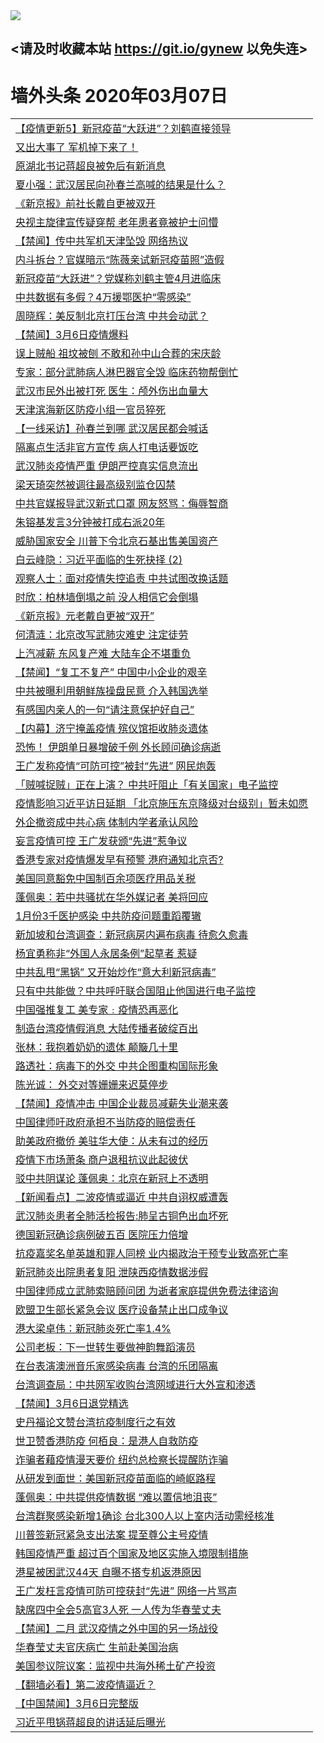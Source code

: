 
<tr>
  <td align=center><img src="https://cdn.jsdelivr.net/gh/gyoupiodf/im1/%E5%BE%AE%E4%BF%A1%E8%AF%B4%E6%98%8E4.jpg" /></td>  
</tr>

## <请及时收藏本站 https://git.io/gynew 以免失连> </a>
# 墙外头条 2020年03月07日</a>

<table>

<tr><td colspan="2" align="left"><a href="https://xball.casa/oo.aspx?name=c1138288&key=eqxowaguscvmxdgc&from=gy">【疫情更新5】新冠疫苗“大跃进”？刘鹤直接领导</a></td></tr>
<tr><td colspan="2" align="left"><a href="https://xball.casa/oo.aspx?name=c1139977&key=eqxowaguscvmxdgc&from=gy">又出大事了 军机掉下来了！</a></td></tr>
<tr><td colspan="2" align="left"><a href="https://xball.casa/oo.aspx?name=c1140038&key=eqxowaguscvmxdgc&from=gy">原湖北书记蒋超良被免后有新消息</a></td></tr>
<tr><td colspan="2" align="left"><a href="https://xball.casa/oo.aspx?name=c1140007&key=eqxowaguscvmxdgc&from=gy">夏小强：武汉居民向孙春兰高喊的结果是什么？</a></td></tr>
<tr><td colspan="2" align="left"><a href="https://xball.casa/oo.aspx?name=c1139970&key=eqxowaguscvmxdgc&from=gy">《新京报》前社长戴自更被双开</a></td></tr>
<tr><td colspan="2" align="left"><a href="https://xball.casa/oo.aspx?name=c1140028&key=eqxowaguscvmxdgc&from=gy">央视主旋律宣传疑穿帮 老年患者竟被护士问懵</a></td></tr>
<tr><td colspan="2" align="left"><a href="https://xball.casa/oo.aspx?name=c1140049&key=eqxowaguscvmxdgc&from=gy">【禁闻】传中共军机天津坠毁 网络热议</a></td></tr>
<tr><td colspan="2" align="left"><a href="https://xball.casa/oo.aspx?name=c1140031&key=eqxowaguscvmxdgc&from=gy">内斗拆台？官媒暗示“陈薇亲试新冠疫苗照”造假</a></td></tr>
<tr><td colspan="2" align="left"><a href="https://xball.casa/oo.aspx?name=c1139971&key=eqxowaguscvmxdgc&from=gy">新冠疫苗“大跃进”？党媒称刘鹤主管4月进临床</a></td></tr>
<tr><td colspan="2" align="left"><a href="https://xball.casa/oo.aspx?name=c1140030&key=eqxowaguscvmxdgc&from=gy">中共数据有多假？4万援鄂医护“零感染”</a></td></tr>
<tr><td colspan="2" align="left"><a href="https://xball.casa/oo.aspx?name=c1139993&key=eqxowaguscvmxdgc&from=gy">周晓辉：美反制北京打压台湾 中共会动武？</a></td></tr>
<tr><td colspan="2" align="left"><a href="https://xball.casa/oo.aspx?name=c1140047&key=eqxowaguscvmxdgc&from=gy">【禁闻】3月6日疫情爆料</a></td></tr>
<tr><td colspan="2" align="left"><a href="https://xball.casa/oo.aspx?name=c1140037&key=eqxowaguscvmxdgc&from=gy">误上贼船 祖坟被刨 不敢和孙中山合葬的宋庆龄</a></td></tr>
<tr><td colspan="2" align="left"><a href="https://xball.casa/oo.aspx?name=c1139973&key=eqxowaguscvmxdgc&from=gy">专家：部分武肺病人淋巴器官全毁 临床药物帮倒忙</a></td></tr>
<tr><td colspan="2" align="left"><a href="https://xball.casa/oo.aspx?name=c1140044&key=eqxowaguscvmxdgc&from=gy">武汉市民外出被打死 医生：颅外伤出血量大</a></td></tr>
<tr><td colspan="2" align="left"><a href="https://xball.casa/oo.aspx?name=c1140026&key=eqxowaguscvmxdgc&from=gy">天津滨海新区防疫小组一官员猝死</a></td></tr>
<tr><td colspan="2" align="left"><a href="https://xball.casa/oo.aspx?name=c1140025&key=eqxowaguscvmxdgc&from=gy">【一线采访】孙春兰到哪 武汉居民都会喊话</a></td></tr>
<tr><td colspan="2" align="left"><a href="https://xball.casa/oo.aspx?name=c1140046&key=eqxowaguscvmxdgc&from=gy">隔离点生活非官方宣传 病人打电话要饭吃</a></td></tr>
<tr><td colspan="2" align="left"><a href="https://xball.casa/oo.aspx?name=c1139969&key=eqxowaguscvmxdgc&from=gy">武汉肺炎疫情严重 伊朗严控真实信息流出</a></td></tr>
<tr><td colspan="2" align="left"><a href="https://xball.casa/oo.aspx?name=c1140019&key=eqxowaguscvmxdgc&from=gy">梁天琦突然被调往最高级别监仓囚禁</a></td></tr>
<tr><td colspan="2" align="left"><a href="https://xball.casa/oo.aspx?name=c1140036&key=eqxowaguscvmxdgc&from=gy">中共官媒报导武汉新式口罩 网友怒骂：侮辱智商</a></td></tr>
<tr><td colspan="2" align="left"><a href="https://xball.casa/oo.aspx?name=c1139997&key=eqxowaguscvmxdgc&from=gy">朱镕基发言3分钟被打成右派20年</a></td></tr>
<tr><td colspan="2" align="left"><a href="https://xball.casa/oo.aspx?name=c1139996&key=eqxowaguscvmxdgc&from=gy">威胁国家安全 川普下令北京石基出售美国资产</a></td></tr>
<tr><td colspan="2" align="left"><a href="https://xball.casa/oo.aspx?name=c1139999&key=eqxowaguscvmxdgc&from=gy">白云峰隐：习近平面临的生死抉择 (2)</a></td></tr>
<tr><td colspan="2" align="left"><a href="https://xball.casa/oo.aspx?name=c1140014&key=eqxowaguscvmxdgc&from=gy">观察人士：面对疫情失控追责 中共试图改换话题</a></td></tr>
<tr><td colspan="2" align="left"><a href="https://xball.casa/oo.aspx?name=c1139972&key=eqxowaguscvmxdgc&from=gy">时欣：柏林墙倒塌之前 没人相信它会倒塌</a></td></tr>
<tr><td colspan="2" align="left"><a href="https://xball.casa/oo.aspx?name=c1140017&key=eqxowaguscvmxdgc&from=gy">《新京报》元老戴自更被“双开”</a></td></tr>
<tr><td colspan="2" align="left"><a href="https://xball.casa/oo.aspx?name=c1139981&key=eqxowaguscvmxdgc&from=gy">何清涟：北京改写武肺灾难史 注定徒劳</a></td></tr>
<tr><td colspan="2" align="left"><a href="https://xball.casa/oo.aspx?name=c1140027&key=eqxowaguscvmxdgc&from=gy">上汽减薪 东风复产难 大陆车企不堪重负</a></td></tr>
<tr><td colspan="2" align="left"><a href="https://xball.casa/oo.aspx?name=c1140029&key=eqxowaguscvmxdgc&from=gy">【禁闻】“复工不复产” 中国中小企业的艰辛</a></td></tr>
<tr><td colspan="2" align="left"><a href="https://xball.casa/oo.aspx?name=c1140043&key=eqxowaguscvmxdgc&from=gy">中共被曝利用朝鲜族操盘民意 介入韩国选举</a></td></tr>
<tr><td colspan="2" align="left"><a href="https://xball.casa/oo.aspx?name=c1140008&key=eqxowaguscvmxdgc&from=gy">有感国内亲人的一句“请注意保护好自己”</a></td></tr>
<tr><td colspan="2" align="left"><a href="https://xball.casa/oo.aspx?name=c1139524&key=eqxowaguscvmxdgc&from=gy">【内幕】济宁掩盖疫情 殡仪馆拒收肺炎遗体</a></td></tr>
<tr><td colspan="2" align="left"><a href="https://xball.casa/oo.aspx?name=c1140052&key=eqxowaguscvmxdgc&from=gy">恐怖！ 伊朗单日暴增破千例 外长顾问确诊病逝</a></td></tr>
<tr><td colspan="2" align="left"><a href="https://xball.casa/oo.aspx?name=c1139998&key=eqxowaguscvmxdgc&from=gy">王广发称疫情“可防可控”被封“先进” 网民炮轰</a></td></tr>
<tr><td colspan="2" align="left"><a href="https://xball.casa/oo.aspx?name=c1140035&key=eqxowaguscvmxdgc&from=gy">「贼喊捉贼」正在上演？ 中共吁阻止「有关国家」电子监控</a></td></tr>
<tr><td colspan="2" align="left"><a href="https://xball.casa/oo.aspx?name=c1140023&key=eqxowaguscvmxdgc&from=gy">疫情影响习近平访日延期 「北京施压东京降级对台级别」暂未如愿</a></td></tr>
<tr><td colspan="2" align="left"><a href="https://xball.casa/oo.aspx?name=c1139991&key=eqxowaguscvmxdgc&from=gy">外企撤资成中共心病  体制内学者承认风险</a></td></tr>
<tr><td colspan="2" align="left"><a href="https://xball.casa/oo.aspx?name=c1139980&key=eqxowaguscvmxdgc&from=gy">妄言疫情可控 王广发获颁“先进”惹争议</a></td></tr>
<tr><td colspan="2" align="left"><a href="https://xball.casa/oo.aspx?name=c1140040&key=eqxowaguscvmxdgc&from=gy">香港专家对疫情爆发早有预警 港府通知北京否?</a></td></tr>
<tr><td colspan="2" align="left"><a href="https://xball.casa/oo.aspx?name=c1140045&key=eqxowaguscvmxdgc&from=gy">美国同意豁免中国制百余项医疗用品关税</a></td></tr>
<tr><td colspan="2" align="left"><a href="https://xball.casa/oo.aspx?name=c1140004&key=eqxowaguscvmxdgc&from=gy">蓬佩奥：若中共骚扰在华外媒记者 美将回应</a></td></tr>
<tr><td colspan="2" align="left"><a href="https://xball.casa/oo.aspx?name=c1140048&key=eqxowaguscvmxdgc&from=gy">1月份3千医护感染 中共防疫问题重蹈覆辙</a></td></tr>
<tr><td colspan="2" align="left"><a href="https://xball.casa/oo.aspx?name=c1140016&key=eqxowaguscvmxdgc&from=gy">新加坡和台湾调查：新冠病房内遍布病毒 待愈久愈毒</a></td></tr>
<tr><td colspan="2" align="left"><a href="https://xball.casa/oo.aspx?name=c1139983&key=eqxowaguscvmxdgc&from=gy">杨宜勇称非“外国人永居条例”起草者 惹疑</a></td></tr>
<tr><td colspan="2" align="left"><a href="https://xball.casa/oo.aspx?name=c1139992&key=eqxowaguscvmxdgc&from=gy">中共乱甩“黑锅” 又开始炒作“意大利新冠病毒”</a></td></tr>
<tr><td colspan="2" align="left"><a href="https://xball.casa/oo.aspx?name=c1140013&key=eqxowaguscvmxdgc&from=gy">只有中共能做？中共呼吁联合国阻止他国进行电子监控</a></td></tr>
<tr><td colspan="2" align="left"><a href="https://xball.casa/oo.aspx?name=c1140050&key=eqxowaguscvmxdgc&from=gy">中国强推复工 美专家﹕疫情恐再恶化</a></td></tr>
<tr><td colspan="2" align="left"><a href="https://xball.casa/oo.aspx?name=c1140006&key=eqxowaguscvmxdgc&from=gy">制造台湾疫情假消息 大陆传播者破绽百出</a></td></tr>
<tr><td colspan="2" align="left"><a href="https://xball.casa/oo.aspx?name=c1139987&key=eqxowaguscvmxdgc&from=gy">张林：我抱着奶奶的遗体 颠簸几十里</a></td></tr>
<tr><td colspan="2" align="left"><a href="https://xball.casa/oo.aspx?name=c1140015&key=eqxowaguscvmxdgc&from=gy">路透社：病毒下的外交 中共企图重构国际形象</a></td></tr>
<tr><td colspan="2" align="left"><a href="https://xball.casa/oo.aspx?name=c1139994&key=eqxowaguscvmxdgc&from=gy">陈光诚： 外交对等姗姗来迟莫停步</a></td></tr>
<tr><td colspan="2" align="left"><a href="https://xball.casa/oo.aspx?name=c1140032&key=eqxowaguscvmxdgc&from=gy">【禁闻】疫情冲击 中国企业裁员减薪失业潮来袭</a></td></tr>
<tr><td colspan="2" align="left"><a href="https://xball.casa/oo.aspx?name=c1139985&key=eqxowaguscvmxdgc&from=gy">中国律师吁政府承担不当防疫的赔偿责任</a></td></tr>
<tr><td colspan="2" align="left"><a href="https://xball.casa/oo.aspx?name=c1139984&key=eqxowaguscvmxdgc&from=gy">助美政府撤侨 美驻华大使：从未有过的经历</a></td></tr>
<tr><td colspan="2" align="left"><a href="https://xball.casa/oo.aspx?name=c1139995&key=eqxowaguscvmxdgc&from=gy">疫情下市场萧条 商户退租抗议此起彼伏</a></td></tr>
<tr><td colspan="2" align="left"><a href="https://xball.casa/oo.aspx?name=c1139982&key=eqxowaguscvmxdgc&from=gy">驳中共阴谋论 蓬佩奥：北京在新冠上不透明</a></td></tr>
<tr><td colspan="2" align="left"><a href="https://xball.casa/oo.aspx?name=c1140042&key=eqxowaguscvmxdgc&from=gy">【新闻看点】二波疫情或逼近 中共自诩权威遭轰</a></td></tr>
<tr><td colspan="2" align="left"><a href="https://xball.casa/oo.aspx?name=c1139986&key=eqxowaguscvmxdgc&from=gy">武汉肺炎患者全肺活检报告:肺呈古铜色出血坏死</a></td></tr>
<tr><td colspan="2" align="left"><a href="https://xball.casa/oo.aspx?name=c1140039&key=eqxowaguscvmxdgc&from=gy">德国新冠确诊病例破五百 医院压力倍增</a></td></tr>
<tr><td colspan="2" align="left"><a href="https://xball.casa/oo.aspx?name=c1140034&key=eqxowaguscvmxdgc&from=gy">抗疫嘉奖名单英雄和罪人同榜 业内揭政治干预专业致高死亡率</a></td></tr>
<tr><td colspan="2" align="left"><a href="https://xball.casa/oo.aspx?name=c1140000&key=eqxowaguscvmxdgc&from=gy">新冠肺炎出院患者复阳 泄陕西疫情数据涉假</a></td></tr>
<tr><td colspan="2" align="left"><a href="https://xball.casa/oo.aspx?name=c1140021&key=eqxowaguscvmxdgc&from=gy">中国律师成立武肺索赔顾问团 为逝者家庭提供免费法律谘询</a></td></tr>
<tr><td colspan="2" align="left"><a href="https://xball.casa/oo.aspx?name=c1140018&key=eqxowaguscvmxdgc&from=gy">欧盟卫生部长紧急会议 医疗设备禁止出口成争议</a></td></tr>
<tr><td colspan="2" align="left"><a href="https://xball.casa/oo.aspx?name=c1140033&key=eqxowaguscvmxdgc&from=gy">港大梁卓伟：新冠肺炎死亡率1.4%</a></td></tr>
<tr><td colspan="2" align="left"><a href="https://xball.casa/oo.aspx?name=c1140005&key=eqxowaguscvmxdgc&from=gy">公司老板：下一世转生要做神韵舞蹈演员</a></td></tr>
<tr><td colspan="2" align="left"><a href="https://xball.casa/oo.aspx?name=c1140020&key=eqxowaguscvmxdgc&from=gy">在台表演澳洲音乐家感染病毒 台湾的乐团隔离</a></td></tr>
<tr><td colspan="2" align="left"><a href="https://xball.casa/oo.aspx?name=c1140012&key=eqxowaguscvmxdgc&from=gy">台湾调查局：中共网军收购台湾网域进行大外宣和渗透</a></td></tr>
<tr><td colspan="2" align="left"><a href="https://xball.casa/oo.aspx?name=c1140051&key=eqxowaguscvmxdgc&from=gy">【禁闻】3月6日退党精选</a></td></tr>
<tr><td colspan="2" align="left"><a href="https://xball.casa/oo.aspx?name=c1140022&key=eqxowaguscvmxdgc&from=gy">史丹福论文赞台湾抗疫制度行之有效</a></td></tr>
<tr><td colspan="2" align="left"><a href="https://xball.casa/oo.aspx?name=c1140001&key=eqxowaguscvmxdgc&from=gy">世卫赞香港防疫 何栢良：是港人自救防疫</a></td></tr>
<tr><td colspan="2" align="left"><a href="https://xball.casa/oo.aspx?name=c1140003&key=eqxowaguscvmxdgc&from=gy">诈骗者藉疫情漫天要价 纽约总检察长提醒防诈骗</a></td></tr>
<tr><td colspan="2" align="left"><a href="https://xball.casa/oo.aspx?name=c1140010&key=eqxowaguscvmxdgc&from=gy">从研发到面世：美国新冠疫苗面临的崎岖路程</a></td></tr>
<tr><td colspan="2" align="left"><a href="https://xball.casa/oo.aspx?name=c1140011&key=eqxowaguscvmxdgc&from=gy">蓬佩奥：中共提供疫情数据 “难以置信地沮丧”</a></td></tr>
<tr><td colspan="2" align="left"><a href="https://xball.casa/oo.aspx?name=c1140002&key=eqxowaguscvmxdgc&from=gy">台湾群聚感染新增1确诊 台北300人以上室内活动需经核准</a></td></tr>
<tr><td colspan="2" align="left"><a href="https://xball.casa/oo.aspx?name=c1139990&key=eqxowaguscvmxdgc&from=gy">川普签新冠紧急支出法案 提至尊公主号疫情</a></td></tr>
<tr><td colspan="2" align="left"><a href="https://xball.casa/oo.aspx?name=c1140009&key=eqxowaguscvmxdgc&from=gy">韩国疫情严重 超过百个国家及地区实施入境限制措施</a></td></tr>
<tr><td colspan="2" align="left"><a href="https://xball.casa/oo.aspx?name=c1140054&key=eqxowaguscvmxdgc&from=gy">港星被困武汉44天 自曝不搭专机返港原因</a></td></tr>
<tr><td colspan="2" align="left"><a href="https://xball.casa/oo.aspx?name=c1140060&key=eqxowaguscvmxdgc&from=gy">王广发枉言疫情可防可控获封“先进” 网络一片骂声</a></td></tr>
<tr><td colspan="2" align="left"><a href="https://xball.casa/oo.aspx?name=c1140059&key=eqxowaguscvmxdgc&from=gy">缺席四中全会5高官3人死 一人传为华春莹丈夫</a></td></tr>
<tr><td colspan="2" align="left"><a href="https://xball.casa/oo.aspx?name=c1140062&key=eqxowaguscvmxdgc&from=gy">【禁闻】二月 武汉疫情之外中国的另一场战役</a></td></tr>
<tr><td colspan="2" align="left"><a href="https://xball.casa/oo.aspx?name=c1140061&key=eqxowaguscvmxdgc&from=gy">华春莹丈夫官庆病亡 生前赴美国治病</a></td></tr>
<tr><td colspan="2" align="left"><a href="https://xball.casa/oo.aspx?name=c1140058&key=eqxowaguscvmxdgc&from=gy">美国参议院议案：监视中共海外稀土矿产投资</a></td></tr>
<tr><td colspan="2" align="left"><a href="https://xball.casa/oo.aspx?name=c1140055&key=eqxowaguscvmxdgc&from=gy">【翻墙必看】第二波疫情逼近？</a></td></tr>
<tr><td colspan="2" align="left"><a href="https://xball.casa/oo.aspx?name=c1140057&key=eqxowaguscvmxdgc&from=gy">【中国禁闻】3月6日完整版</a></td></tr>
<tr><td colspan="2" align="left"><a href="https://xball.casa/oo.aspx?name=c1140056&key=eqxowaguscvmxdgc&from=gy">习近平甩锅蒋超良的讲话延后曝光</a></td></tr>



</table>
